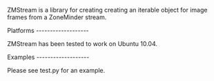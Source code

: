 ZMStream is a library for creating creating an iterable object for image
frames from a ZoneMinder stream.

<A name="toc2-4" title="Platforms" />
Platforms
-------------------

ZMStream has been tested to work on Ubuntu 10.04.

<A name="toc2-10" title="Examples" />
Examples
-------------------

Please see test.py for an example.
